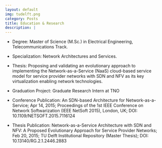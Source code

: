 ```yaml
---
layout: default
img: tudelft.png
category: Posts
title: Education & Research
description: |
---
```


* Degree: Master of Science (M.Sc.) in Electrical Engineering, Telecommunications Track.

* Specialization: Network Architectures and Services.

* Thesis: Proposing and validating an evolutionary approach to implementing the Network-as-a-Service (NaaS) cloud-based service model for service provider networks with SDN and NFV as its key virtualization enabling network technologies.

* Graduation Project: Graduate Research Intern at TNO

* Conference Publication: An SDN-based Architecture for Network-as-a-Service; Apr 14, 2015; Proceedings of the 1st IEEE Conference on Network Softwarization (IEEE NetSoft 2015), London, UK; DOI: 10.1109/NETSOFT.2015.7116124

* Thesis Publication: Network-as-a-Service Architecture with SDN and NFV: A Proposed Evolutionary Approach for Service Provider Networks; Feb 20, 2015; TU Delft Institutional Repository (Master Thesis); DOI: 10.13140/RG.2.1.2446.2883
